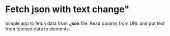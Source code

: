# Fetch json with text change"

Simple app to fetch data from **.json** file. Read params from URL and put text from fetched data to elements.

